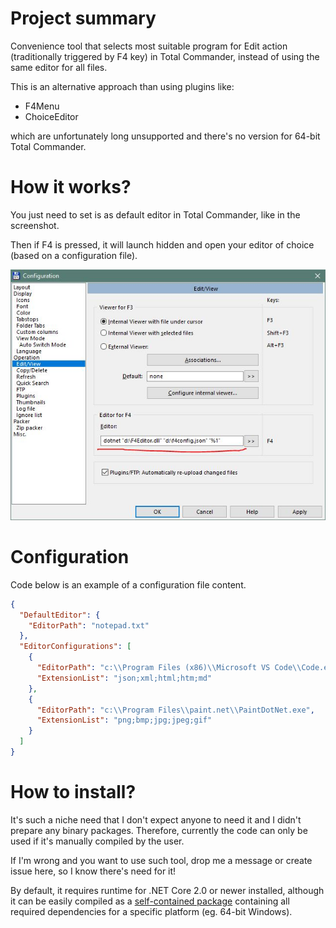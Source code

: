 # Project summary

Convenience tool that selects most suitable program for Edit action  (traditionally triggered by F4 key) in Total Commander, instead of using the same editor for all files.

This is an alternative approach than using plugins like:
* F4Menu
* ChoiceEditor

which are unfortunately long unsupported and there's no version for 64-bit Total Commander.

# How it works?

You just need to set is as default editor in Total Commander, like in the screenshot.

Then if F4 is pressed, it will launch hidden and open your editor of choice (based on a configuration file).

![Screenshot of Tota lCOmmander F4 Editor](documentation/total-commander-f4-configuration.jpg)

# Configuration

Code below is an example of a configuration file content.

```json
{
  "DefaultEditor": {
    "EditorPath": "notepad.txt"
  },
  "EditorConfigurations": [
    {
      "EditorPath": "c:\\Program Files (x86)\\Microsoft VS Code\\Code.exe",
      "ExtensionList": "json;xml;html;htm;md"
    },
    {
      "EditorPath": "c:\\Program Files\\paint.net\\PaintDotNet.exe",
      "ExtensionList": "png;bmp;jpg;jpeg;gif"
    }
  ]
}
```

# How to install?

It's such a niche need that I don't expect anyone to need it and I didn't prepare any binary packages. Therefore, currently the code can only be used if it's manually compiled by the user.

If I'm wrong and you want to use such tool, drop me a message or create issue here, so I know there's need for it!

By default, it requires runtime for .NET Core 2.0 or newer installed, although it can be easily compiled as a [self-contained package](https://docs.microsoft.com/en-us/dotnet/core/deploying/) containing all required dependencies for a specific platform (eg. 64-bit Windows).

